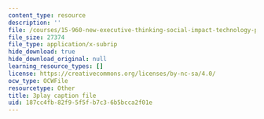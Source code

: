 ```yaml
---
content_type: resource
description: ''
file: /courses/15-960-new-executive-thinking-social-impact-technology-projects-fall-2017-spring-2018/187cc4fb82f95f5fb7c36b5bcca2f01e_HaySEpWEsdU.vtt
file_size: 27374
file_type: application/x-subrip
hide_download: true
hide_download_original: null
learning_resource_types: []
license: https://creativecommons.org/licenses/by-nc-sa/4.0/
ocw_type: OCWFile
resourcetype: Other
title: 3play caption file
uid: 187cc4fb-82f9-5f5f-b7c3-6b5bcca2f01e
---
```

